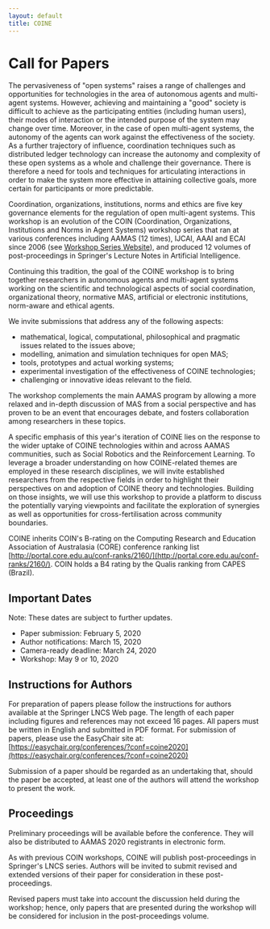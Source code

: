 ```yaml
---
layout: default
title: COINE
---
```


# Call for Papers

The pervasiveness of "open systems" raises a range of challenges and opportunities for technologies in the area of autonomous agents and multi-agent systems. However, achieving and maintaining a "good" society is difficult to achieve as the participating entities (including human users), their modes of interaction or the intended purpose of the system may change over time. Moreover, in the case of open multi-agent systems, the autonomy of the agents can work against the effectiveness of the society. As a further trajectory of influence, coordination techniques such as distributed ledger technology can increase the autonomy and complexity of these open systems as a whole and challenge their governance. There is therefore a need for tools and techniques for articulating interactions in order to make the system more effective in attaining collective goals, more certain for participants or more predictable.

Coordination, organizations, institutions, norms and ethics are five key governance elements for the regulation of open multi-agent systems. This workshop is an evolution of the COIN (Coordination, Organizations, Institutions and Norms in Agent Systems) workshop series that ran at various conferences including AAMAS (12 times), IJCAI, AAAI and ECAI since 2006 (see [Workshop Series Website](http://www2.pcs.usp.br/~coin)), and produced 12 volumes of post-proceedings in Springer's Lecture Notes in Artificial Intelligence.

Continuing this tradition, the goal of the COINE workshop is to bring together researchers in autonomous agents and multi-agent systems working on the scientific and technological aspects of social coordination, organizational theory, normative MAS, artificial or electronic institutions, norm-aware and ethical agents.

We invite submissions that address any of the following aspects:
- mathematical, logical, computational, philosophical and pragmatic issues related to
the issues above;
- modelling, animation and simulation techniques for open MAS;
- tools, prototypes and actual working systems;
- experimental investigation of the effectiveness of COINE technologies;
- challenging or innovative ideas relevant to the field.

The workshop complements the main AAMAS program by allowing a more relaxed and in-depth discussion of MAS from a social perspective and has proven to be an event that encourages debate, and fosters collaboration among researchers in these topics.

A specific emphasis of this year's iteration of COINE lies on the response to the wider uptake of COINE technologies within and across AAMAS communities, such as Social Robotics and the Reinforcement Learning. To leverage a broader understanding on how COINE-related themes are employed in these research disciplines, we will invite established researchers from the respective fields in order to highlight their perspectives on and adoption of COINE theory and technologies. Building on those insights, we will use this workshop to provide a platform to discuss the potentially varying viewpoints and facilitate the exploration of synergies as well as opportunities for cross-fertilisation across community boundaries.

COINE inherits COIN's B-rating on the Computing Research and Education Association of Australasia (CORE) conference ranking list [http://portal.core.edu.au/conf-ranks/2160/](http://portal.core.edu.au/conf-ranks/2160/). COIN holds a B4 rating by the Qualis ranking from CAPES (Brazil).


## Important Dates

Note: These dates are subject to further updates.

- Paper submission: February 5, 2020
- Author notifications: March 15, 2020
- Camera-ready deadline: March 24, 2020
- Workshop: May 9 or 10, 2020

<!---
- February 7, 2020 February 17, 2017: Deadline for paper submissions
- March 2, 2017 March 15, 2017: Paper notifications sent
- March 9, 2017 March 22, 2017: Camera-ready copy due
- ~~May 8 or 9, 2017: Date of workshop 
-->

## Instructions for Authors

For preparation of papers please follow the instructions for authors available at the Springer LNCS Web page. The length of each paper including figures and references may not exceed 16 pages. All papers must be written in English and submitted in PDF format. For submission of papers, please use the EasyChair site at: [https://easychair.org/conferences/?conf=coine2020](https://easychair.org/conferences/?conf=coine2020)

Submission of a paper should be regarded as an undertaking that, should the paper be accepted, at least one of the authors will attend the workshop to present the work. 

## Proceedings

Preliminary proceedings will be available before the conference. They will also be distributed to AAMAS 2020 registrants in electronic form. 

As with previous COIN workshops, COINE will publish post-proceedings in Springer's LNCS series. Authors will be invited to submit revised and extended versions of their paper for consideration in these post-proceedings. 

Revised papers must take into account the discussion held during the workshop; hence, only papers that are presented during the workshop will be considered for inclusion in the post-proceedings volume.

